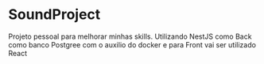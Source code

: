 # SoundProject
Projeto pessoal para melhorar minhas skills. Utilizando NestJS como Back como banco Postgree com o auxilio do docker e para Front vai ser utilizado React
